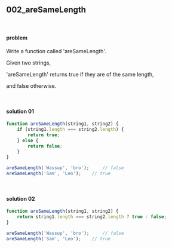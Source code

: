 ## 002_areSameLength

<br>

#### problem

Write a function called 'areSameLength'.

Given two strings,

'areSameLength' returns true if they are of the same length,

and false otherwise.

<br>

#### solution 01

```javascript
function areSameLength(string1, string2) {
    if (string1.length === string2.length) {
        return true;
    } else {
        return false;
    }
}

areSameLength('Wassup', 'bro'); 	// false
areSameLength('Sam', 'Leo'); 	// true
```

<br>

#### solution 02

```javascript
function areSameLength(string1, string2) {
    return string1.length === string2.length ? true : false;
}

areSameLength('Wassup', 'bro'); 	// false
areSameLength('Sam', 'Leo'); 	// true
```

<br>

